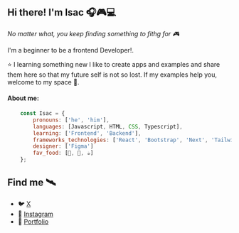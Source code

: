 ## Hi there! I'm Isac  🎧🎮💻

 *No matter what, you keep finding something to fithg for 🎮*
 
 I'm a beginner to be a frontend Developer!. 

⭐ I learning something new I like to create apps and examples and share them here so that my future self is not so lost. If my examples help you, welcome to my space 🤔.


#### About me:
```javascript
	const Isac = {
		pronouns: ['he', 'him'],
		languages: [Javascript, HTML, CSS, Typescript],
		learning: ['Frontend', 'Backend'],
		frameworks_technologies: ['React', 'Bootstrap', 'Next', 'Tailwind'],
        designer: ['Figma']
		fav_food: [🌮, 🍔, ☕]
	};
```

## Find me 🛰
 - 🐦 [X](https://twitter.com/isactes)
 - 📸 [Instagram](https://www.instagram.com/isactes__coding/)
 - 📰 [Portfolio](https://isac-portfolio.netlify.app/)
